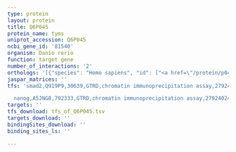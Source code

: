 ```yaml
---
type: protein
layout: protein
title: Q6P045
protein_name: tyms
uniprot_accession: Q6P045
ncbi_gene_id: '81540'
organism: Danio rerio
function: target gene
number_of_interactions: '2'
orthologs: '[{"species": "Homo sapiens", "id": ["<a href=\"/protein/p04818\">P04818</a>"]}, {"species": "Mus musculus", "id": ["<a href=\"/protein/p07607\">P07607</a>"]}, {"species": "Rattus norvegicus", "id": ["<a href=\"/protein/p45352\">P45352</a>"]}, {"species": "Drosophila melanogaster", "id": ["<a href=\"/protein/o76511\">O76511</a>"]}, {"species": "Caenorhabditis elegans", "id": ["<a href=\"/protein/q9n588\">Q9N588</a>"]}, {"species": "Saccharomyces cerevisiae", "id": ["<a href=\"/protein/p06785\">P06785</a>"]}]'
jaspar_matrices: ''
tfs: 'smad2,Q9I9P9,30639,GTRD,chromatin immunoprecipitation assay,27924024%5Buid%5D,No

  nanog,A5JNG8,792333,GTRD,chromatin immunoprecipitation assay,27924024%5Buid%5D,No'
targets: ''
tfs_download: tfs_of_Q6P045.tsv
targets_download: ''
bindingSites_download: ''
binding_sites_ls: ''

---
```

